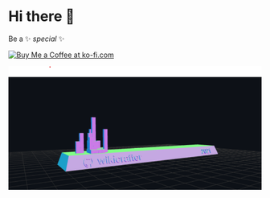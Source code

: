 # Hi there 👋


Be a ✨ _special_ ✨

<!--[![ko-fi](https://ko-fi.com/img/githubbutton_sm.svg)](https://ko-fi.com/Y8Y134NET)
-->
<a href='https://ko-fi.com/Y8Y134NET' target='_blank'><img height='36' style='border:0px;height:36px;' src='https://cdn.ko-fi.com/cdn/kofi4.png?v=2' border='0' alt='Buy Me a Coffee at ko-fi.com' /></a>






![wikicrafter](anim/wikicrafter.png)



<!--



- 🔭 I’m currently working on ...
- 🌱 I’m currently learning ...
- 👯 I’m looking to collaborate on ...
- 🤔 I’m looking for help with ...
- 💬 Ask me about ...
- 📫 How to reach me: ...
- 😄 Pronouns: ...
- ⚡ Fun fact: ...
-->

